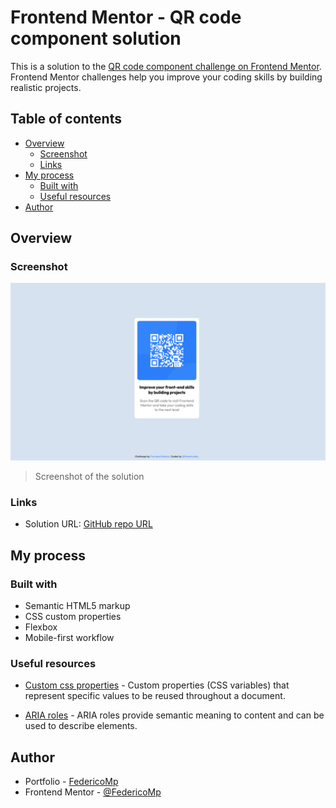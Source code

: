 # Frontend Mentor - QR code component solution

This is a solution to the [QR code component challenge on Frontend Mentor](https://www.frontendmentor.io/challenges/qr-code-component-iux_sIO_H). Frontend Mentor challenges help you improve your coding skills by building realistic projects. 

## Table of contents

- [Overview](#overview)
  - [Screenshot](#screenshot)
  - [Links](#links)
- [My process](#my-process)
  - [Built with](#built-with)
  - [Useful resources](#useful-resources)
- [Author](#author)

## Overview

### Screenshot

![QR code component solution](./images/screenshot.jpg)
> Screenshot of the solution


### Links

- Solution URL: [GitHub repo URL](https://github.com/FedericoMp/frontend-skills/qr-code-component-main)

## My process

### Built with

- Semantic HTML5 markup
- CSS custom properties
- Flexbox
- Mobile-first workflow

### Useful resources

- [Custom css properties](https://developer.mozilla.org/en-US/docs/Web/CSS/CSS_cascading_variables/Using_CSS_custom_properties) - Custom properties (CSS variables) that represent specific values to be reused throughout a document.

- [ARIA roles](https://developer.mozilla.org/en-US/docs/Web/Accessibility/ARIA/Reference/Roles) - ARIA roles provide semantic meaning to content and can be used to describe elements.


## Author

- Portfolio - [FedericoMp](https://federicomp.github.io/portfolio/)
- Frontend Mentor - [@FedericoMp](https://www.frontendmentor.io/profile/FedericoMp)

